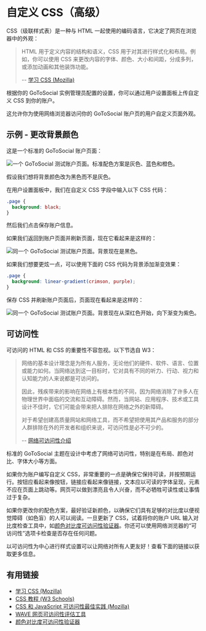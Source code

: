 # 自定义 CSS（高级）

CSS（级联样式表）是一种与 HTML 一起使用的编码语言，它决定了网页在浏览器中的外观：

> HTML 用于定义内容的结构和语义，CSS 用于对其进行样式化和布局。例如，你可以使用 CSS 来更改内容的字体、颜色、大小和间距，分成多列，或添加动画和其他装饰功能。
>
> -- [学习 CSS (Mozilla)](https://developer.mozilla.org/zh-CN/docs/Learn/CSS)

根据你的 GoToSocial 实例管理员配置的设置，你可以通过用户设置面板上传自定义 CSS 到你的账户。

这允许你为使用网络浏览器访问你的 GoToSocial 账户页的用户自定义页面外观。

## 示例 - 更改背景颜色

这是一个标准的 GoToSocial 账户页面：

![一个 GoToSocial 测试账户页面。标准配色方案是灰色、蓝色和橙色。](./../assets/cssstandard.png)

假设我们想将背景颜色改为黑色而不是灰色。

在用户设置面板中，我们在自定义 CSS 字段中输入以下 CSS 代码：

```css
.page {
  background: black;
}
```

然后我们点击保存账户信息。

如果我们返回到账户页面并刷新页面，现在它看起来是这样的：

![同一个 GoToSocial 测试账户页面。背景现在是黑色。](./../assets/cssblack.png)

如果我们想要更炫一点，可以使用下面的 CSS 代码为背景添加渐变效果：

```css
.page {
  background: linear-gradient(crimson, purple);
}
```

保存 CSS 并刷新账户页面后，页面现在看起来是这样的：

![同一个 GoToSocial 测试账户页面。背景现在从深红色开始，向下渐变为紫色。](./../assets/cssgradient.png)

## 可访问性

可访问的 HTML 和 CSS 的重要性不容忽视。以下节选自 W3：

> 网络的基本设计理念是为所有人服务，无论他们的硬件、软件、语言、位置或能力如何。当网络达到这一目标时，它对具有不同的听力、行动、视力和认知能力的人来说都是可访问的。
>
> 因此，残疾带来的影响在网络上有根本性的不同，因为网络消除了许多人在物理世界中面临的交流和互动障碍。然而，当网站、应用程序、技术或工具设计不佳时，它们可能会带来把人排除在网络之外的新障碍。
>
> 对于希望创建高质量网站和网络工具，而不希望把使用其产品和服务的部分人群排除在外的开发者和组织来说，可访问性是必不可少的。
>
> -- [网络可访问性介绍](https://www.w3.org/WAI/fundamentals/accessibility-intro/)

标准的 GoToSocial 主题在设计中考虑了网络可访问性，特别是在布局、颜色对比、字体大小等方面。

如果你为账户编写自定义 CSS，非常重要的一点是确保它保持可读，并按预期运行。按钮应看起来像按钮，链接应看起来像链接，文本应以可读的字体呈现，元素不应在页面上跳动等。网页可以做到漂亮且令人兴奋，而不必牺牲可读性或让事情过于复杂。

如果你更改你的配色方案，最好验证新颜色，以确保它们具有足够的对比度以便视觉障碍（如色盲）的人可以阅读。一旦更新了 CSS，试着将你的账户 URL 输入对比度检查工具中，如[颜色对比度可访问性验证器](https://color.a11y.com/Contrast)。你还可以使用网络浏览器的“可访问性”选项卡检查是否存在任何问题。

以可访问性为中心进行样式设置可以让网络对所有人更友好！查看下面的链接以获取更多信息。

## 有用链接

- [学习 CSS (Mozilla)](https://developer.mozilla.org/zh-CN/docs/Learn/CSS)
- [CSS 教程 (W3 Schools)](https://www.w3schools.com/Css/default.asp)
- [CSS 和 JavaScript 可访问性最佳实践 (Mozilla)](https://developer.mozilla.org/en-US/docs/Learn/Accessibility/CSS_and_JavaScript#css)
- [WAVE 网页可访问性评估工具](https://wave.webaim.org/)
- [颜色对比度可访问性验证器](https://color.a11y.com/Contrast)
